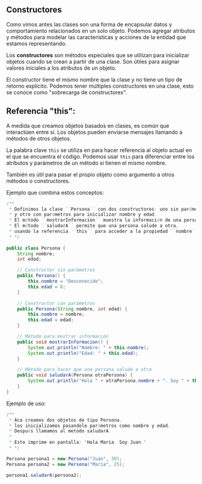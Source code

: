 ## Constructores 

Como vimos antes las clases son una forma de encapsular datos y comportamiento relacionados en un solo objeto. Podemos agregar atributos y métodos para modelar las características y acciones de la entidad que estamos representando.

Los **constructores** son métodos especiales que se utilizan para inicializar objetos cuando se crean a partir de una clase. Son útiles para asignar valores iniciales a los atributos de un objeto.

El constructor tiene el mismo nombre que la clase y no tiene un tipo de retorno explícito. Podemos tener múltiples constructores en una clase, esto se conoce como "sobrecarga de constructores".

## Referencia "this":

A medida que creamos objetos basados en clases, es común que interactúen entre sí.
Los objetos pueden enviarse mensajes llamando a métodos de otros objetos.

La palabra clave ``this`` se utiliza en para hacer referencia al objeto actual en el que se encuentra el código. Podemos usar ``this`` para diferenciar entre los atributos y parámetros de un método si tienen el mismo nombre.

También es útil para pasar el propio objeto como argumento a otros métodos o constructores.

Ejemplo que combina estos conceptos:

```java
/**
 * Definimos la clase ``Persona`` con dos constructores: uno sin parámetros 
 * y otro con parámetros para inicializar nombre y edad.
 * El método ``mostrarInformacion`` muestra la información de una persona.
 * El método ``saludarA`` permite que una persona salude a otra, 
 * usando la referencia ``this`` para acceder a la propiedad ``nombre`` del propio objeto. 
 * */    
    
public class Persona {
    String nombre;
    int edad;

    // Constructor sin parámetros
    public Persona() {
        this.nombre = "Desconocido";
        this.edad = 0;
    }

    // Constructor con parámetros
    public Persona(String nombre, int edad) {
        this.nombre = nombre;
        this.edad = edad;
    }

    // Método para mostrar información
    public void mostrarInformacion() {
        System.out.println("Nombre: " + this.nombre);
        System.out.println("Edad: " + this.edad);
    }

    // Método para hacer que una persona salude a otra
    public void saludarA(Persona otraPersona) {
        System.out.println("Hola " + otraPersona.nombre + ". Soy " + this.nombre + ".");
    }
}
```


Ejemplo de uso:

```java
/**
 * Aca creamos dos objetos de tipo Persona, 
 * los inicializamos pasandole parámetros como nombre y edad. 
 * Después llamamos al metodo saludarA.
 * 
 * Esto imprime en pantalla: "Hola Maria. Soy Juan."
 * */

Persona persona1 = new Persona("Juan", 30);
Persona persona2 = new Persona("María", 25);

persona1.saludarA(persona2);
```
